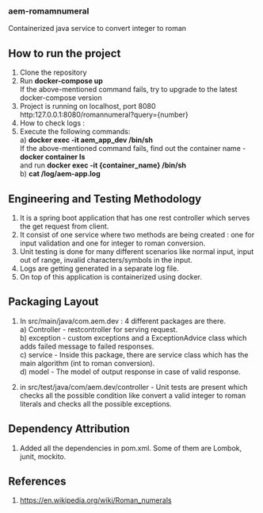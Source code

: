 ### aem-romamnumeral
Containerized java service to convert integer to roman 

## How to run the project

1) Clone the repository
2) Run <b> docker-compose up </b> <br>
   If the above-mentioned command fails, try to upgrade to the latest docker-compose version
3) Project is running on localhost, port 8080 <br>
   http:127.0.0.1:8080/romannumeral?query={number}
4) How to check logs : <br>
5) Execute the following commands: <br>
   a) <b> docker exec -it aem_app_dev /bin/sh </b> <br>
   If the above-mentioned command fails, find out the container name - <b> docker container ls </b> <br> and run <b> docker exec -it {container_name} /bin/sh </b> <br>
   b) <b> cat /log/aem-app.log </b>
   

## Engineering and Testing Methodology

1) It is a spring boot application that has one rest controller which serves the get request from client.
2) It consist of one service where two methods are being created : one for input validation and one for integer to roman conversion.
3) Unit testing is done for many different scenarios like normal input, input out of range, invalid characters/symbols in the input.
4) Logs are getting generated in a separate log file.
5) On top of this application is containerized using docker.

## Packaging Layout

1) In src/main/java/com.aem.dev : 4 different packages are there. <br>
   a) Controller - restcontroller for serving request. <br>
   b) exception - custom exceptions and a ExceptionAdvice class which adds failed message to failed responses. <br>
   c) service - Inside this package, there are service class which has the main algorithm (int to roman conversion). <br>
   d) model - The model of output response in case of valid response. <br>
   
2) in src/test/java/com/aem.dev/controller - Unit tests are present which checks all the possible condition like convert a valid integer to roman literals
and checks all the possible exceptions.

## Dependency Attribution

1) Added all the dependencies in pom.xml. Some of them are Lombok, junit, mockito.

## References
1) https://en.wikipedia.org/wiki/Roman_numerals
  
